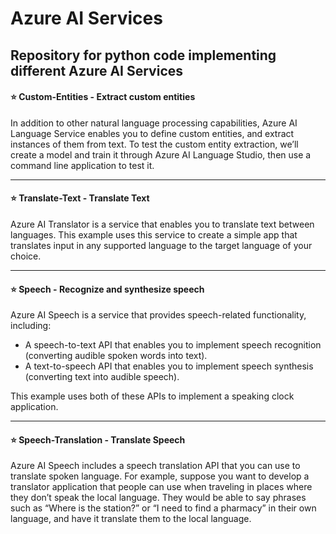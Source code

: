 # Azure AI Services
Repository for python code implementing different Azure AI Services
---

#### ⭐ **Custom-Entities** - Extract custom entities

In addition to other natural language processing capabilities, Azure AI Language Service enables you to define custom entities, and extract instances of them from text. To test the custom entity extraction, we’ll create a model and train it through Azure AI Language Studio, then use a command line application to test it.

---

#### ⭐ **Translate-Text** - Translate Text

Azure AI Translator is a service that enables you to translate text between languages. This example uses this service to create a simple app that translates input in any supported language to the target language of your choice.

---

#### ⭐ **Speech** - Recognize and synthesize speech

Azure AI Speech is a service that provides speech-related functionality, including:
- A speech-to-text API that enables you to implement speech recognition (converting audible spoken words into text).
- A text-to-speech API that enables you to implement speech synthesis (converting text into audible speech).

This example uses both of these APIs to implement a speaking clock application.

---

#### ⭐ **Speech-Translation** - Translate Speech

Azure AI Speech includes a speech translation API that you can use to translate spoken language. For example, suppose you want to develop a translator application that people can use when traveling in places where they don’t speak the local language. They would be able to say phrases such as “Where is the station?” or “I need to find a pharmacy” in their own language, and have it translate them to the local language.

